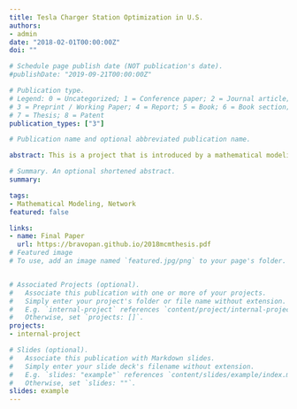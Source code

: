 ```yaml
---
title: Tesla Charger Station Optimization in U.S.
authors:
- admin
date: "2018-02-01T00:00:00Z"
doi: ""

# Schedule page publish date (NOT publication's date).
#publishDate: "2019-09-21T00:00:00Z"

# Publication type.
# Legend: 0 = Uncategorized; 1 = Conference paper; 2 = Journal article;
# 3 = Preprint / Working Paper; 4 = Report; 5 = Book; 6 = Book section;
# 7 = Thesis; 8 = Patent
publication_types: ["3"]

# Publication name and optional abbreviated publication name.

abstract: This is a project that is introduced by a mathematical modeling question, the full question could be found [here](https://bravopan.github.io/2018_ICM_Problem_D.pdf). More concisely, we are given a task to optimize the Tesla charge station in U.S., with respect to the city population, charger specification, car types and etc.. Our solution could be checked on this [page](https://github.com/bravoPan/2018_MCM-ICM). The solution could be generic as a total solution for all electric vehicles, and we also explore the possibility to be applied in Korea, Australia.

# Summary. An optional shortened abstract.
summary:

tags:
- Mathematical Modeling, Network
featured: false

links:
- name: Final Paper
  url: https://bravopan.github.io/2018mcmthesis.pdf
# Featured image
# To use, add an image named `featured.jpg/png` to your page's folder.


# Associated Projects (optional).
#   Associate this publication with one or more of your projects.
#   Simply enter your project's folder or file name without extension.
#   E.g. `internal-project` references `content/project/internal-project/index.md`.
#   Otherwise, set `projects: []`.
projects:
- internal-project

# Slides (optional).
#   Associate this publication with Markdown slides.
#   Simply enter your slide deck's filename without extension.
#   E.g. `slides: "example"` references `content/slides/example/index.md`.
#   Otherwise, set `slides: ""`.
slides: example
---
```

